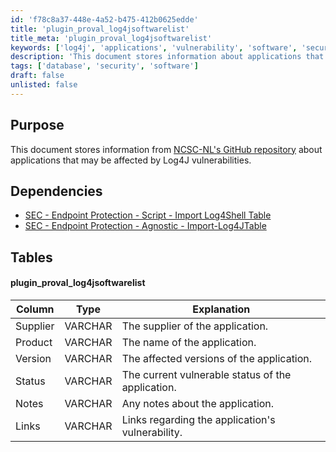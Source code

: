 ```yaml
---
id: 'f78c8a37-448e-4a52-b475-412b0625edde'
title: 'plugin_proval_log4jsoftwarelist'
title_meta: 'plugin_proval_log4jsoftwarelist'
keywords: ['log4j', 'applications', 'vulnerability', 'software', 'security']
description: 'This document stores information about applications that may be affected by Log4J vulnerabilities, including supplier details, product names, affected versions, current status, and relevant links for further information.'
tags: ['database', 'security', 'software']
draft: false
unlisted: false
---
```


## Purpose

This document stores information from [NCSC-NL's GitHub repository](https://github.com/NCSC-NL/log4shell/blob/main/software/README.md) about applications that may be affected by Log4J vulnerabilities.

## Dependencies

- [SEC - Endpoint Protection - Script - Import Log4Shell Table](<../scripts/Import Log4Shell Table.md>)
- [SEC - Endpoint Protection - Agnostic - Import-Log4JTable](<../../powershell/Import-Log4JTable.md>)

## Tables

#### plugin_proval_log4jsoftwarelist

| Column   | Type    | Explanation                                      |
|----------|---------|--------------------------------------------------|
| Supplier | VARCHAR | The supplier of the application.                 |
| Product  | VARCHAR | The name of the application.                      |
| Version  | VARCHAR | The affected versions of the application.        |
| Status   | VARCHAR | The current vulnerable status of the application. |
| Notes    | VARCHAR | Any notes about the application.                  |
| Links    | VARCHAR | Links regarding the application's vulnerability.  |



